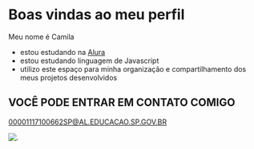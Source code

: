 # Boas vindas ao meu perfil

Meu nome é Camila

- estou estudando na  [Alura](https://www.alura.com.br)
- estou estudando linguagem de Javascript
- utilizo este espaço para minha organização e compartilhamento dos meus projetos desenvolvidos

## VOCÊ PODE ENTRAR EM CONTATO COMIGO

00001117100662SP@AL.EDUCACAO.SP.GOV.BR

![.](https://tenor.com/pt-BR/view/geto-suguru-yo-gif-1548404695050210079)
